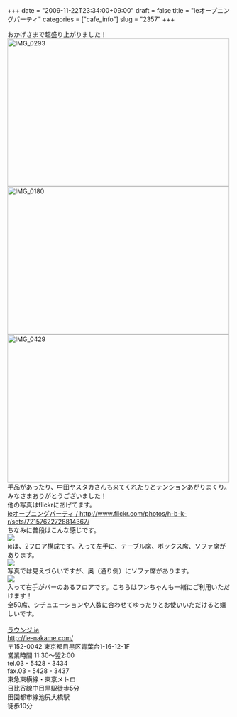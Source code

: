 +++
date = "2009-11-22T23:34:00+09:00"
draft = false
title = "ieオープニングパーティ"
categories = ["cafe_info"]
slug = "2357"
+++

<p>おかげさまで超盛り上がりました！<br />
<a href="http://www.flickr.com/photos/h-b-k-r/4124026329/" title="IMG_0293 by hbkr, on Flickr"><img src="http://farm3.static.flickr.com/2560/4124026329_8114271e34.jpg" width="500" height="333" alt="IMG_0293" /></a><br />
<a href="http://www.flickr.com/photos/h-b-k-r/4124020671/" title="IMG_0180 by hbkr, on Flickr"><img src="http://farm3.static.flickr.com/2597/4124020671_d2144188c7.jpg" width="500" height="333" alt="IMG_0180" /></a><br />
<a href="http://www.flickr.com/photos/h-b-k-r/4124029473/" title="IMG_0429 by hbkr, on Flickr"><img src="http://farm3.static.flickr.com/2663/4124029473_eae9723ff3.jpg" width="500" height="333" alt="IMG_0429" /></a><br />
手品があったり、中田ヤスタカさんも来てくれたりとテンションあがりまくり。<br />
みなさまありがとうございました！<br />
他の写真はflickrにあげてます。<br />
<a href="http://www.flickr.com/photos/h-b-k-r/sets/72157622728814367/" target="_blank">ieオープニングパーティ / http://www.flickr.com/photos/h-b-k-r/sets/72157622728814367/</a><br />
ちなみに普段はこんな感じです。<br />
<img src="http://ie-nakame.img.jugem.jp/20091120_3372908.jpg"><br />
ieは、2フロア構成です。入って左手に、テーブル席、ボックス席、ソファ席があります。<br />
<img src="http://ie-nakame.img.jugem.jp/20091120_3372913.jpg"><br />
写真では見えづらいですが、奥（通り側）にソファ席があります。<br />
<img src="http://ie-nakame.img.jugem.jp/20091120_3372909.jpg"><br />
入って右手がバーのあるフロアです。こちらはワンちゃんも一緒にご利用いただけます！<br />
全50席、シチュエーションや人数に合わせてゆったりとお使いいただけると嬉しいです。<br />
<a href="http://ie-nakame.com/" target="_blank"><br />
ラウンジ ie<br />
http://ie-nakame.com/</a><br />
〒152-0042 東京都目黒区青葉台1-16-12-1F<br />
営業時間 11:30～翌2:00<br />
tel.03 - 5428 - 3434<br />
fax.03 - 5428 - 3437<br />
東急東横線・東京メトロ<br />
日比谷線中目黒駅徒歩5分<br />
田園都市線池尻大橋駅<br />
徒歩10分</p>

